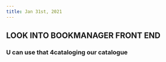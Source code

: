 ```yaml
---
title: Jan 31st, 2021
---
```


## LOOK INTO BOOKMANAGER FRONT END
### U can use that 4cataloging our catalogue
